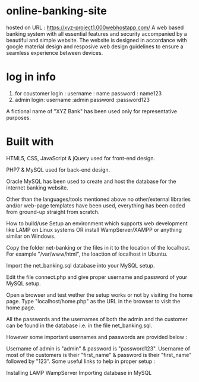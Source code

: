 # online-banking-site
hosted on URL : https://xyz-project1.000webhostapp.com/
 A web based banking system with all essential features and security accompanied by a beautiful and simple website.
The website is designed in accordance with google material design and resposive web design guidelines to ensure a seamless experience between devices.

# log in info
1) for coustomer login :
   username : name 
   password : name123
2) admin login:
   username :admin
   password :password123
                     

A fictional name of "XYZ Bank" has been used only for representative purposes.

# Built with
HTML5, CSS, JavaScript & jQuery used for front-end design.

PHP7 & MySQL used for back-end design.

Oracle MySQL has been used to create and host the database for the internet banking website.

Other than the languages/tools mentioned above no other/external libraries and/or web-page templates have been used, everything has been coded from ground-up straight from scratch.

How to build/use
Setup an environment which supports web development like LAMP on Linux systems OR install WampServer/XAMPP or anything similar on Windows.

Copy the folder net-banking or the files in it to the location of the localhost. For example "/var/www/html", the loaction of localhost in Ubuntu.

Import the net_banking.sql database into your MySQL setup.

Edit the file connect.php and give proper username and password of your MySQL setup.

Open a browser and test wether the setup works or not by visiting the home page. Type "localhost/home.php" as the URL in the browser to visit the home page.

All the passwords and the usernames of both the admin and the customer can be found in the database i.e. in the file net_banking.sql.

However some important usernames and passwords are provided below :

Username of admin is "admin" & password is "password123".
Username of most of the customers is their "first_name" & password is their "first_name" followed by "123".
Some useful links to help in proper setup :

Installing LAMP
WampServer
Importing database in MySQL
